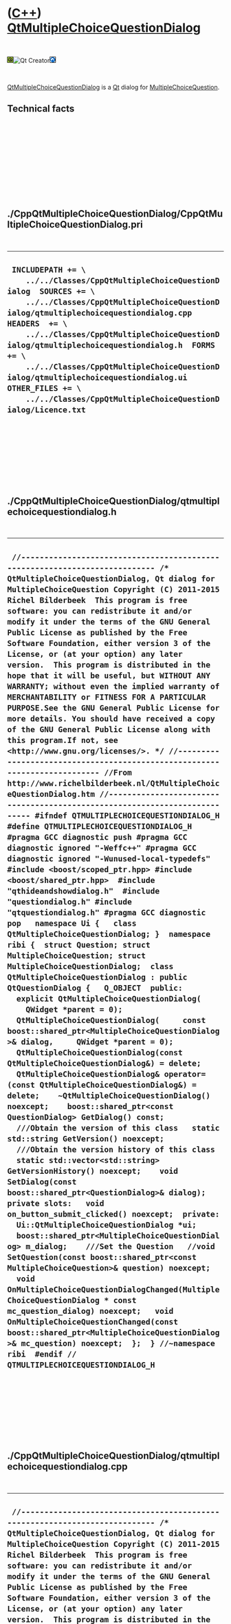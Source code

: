 



 

 

 

 

 

([C++](Cpp.htm)) [QtMultipleChoiceQuestionDialog](CppQtMultipleChoiceQuestionDialog.htm)
========================================================================================

 

![Qt](PicQt.png)![Qt
Creator](PicQtCreator.png)![Lubuntu](PicLubuntu.png)

 

[QtMultipleChoiceQuestionDialog](CppQtMultipleChoiceQuestionDialog.htm)
is a [Qt](CppQt.htm) dialog for
[MultipleChoiceQuestion](CppMultipleChoiceQuestion.htm).

Technical facts
---------------

 

 

 

 

 

 

./CppQtMultipleChoiceQuestionDialog/CppQtMultipleChoiceQuestionDialog.pri
-------------------------------------------------------------------------

 

  ----------------------------------------------------------------------------------------------------------------------------------------------------------------------------------------------------------------------------------------------------------------------------------------------------------------------------------------------------------------------------------------------------------------------------------------------------------------------
  ` INCLUDEPATH += \     ../../Classes/CppQtMultipleChoiceQuestionDialog  SOURCES += \     ../../Classes/CppQtMultipleChoiceQuestionDialog/qtmultiplechoicequestiondialog.cpp  HEADERS  += \     ../../Classes/CppQtMultipleChoiceQuestionDialog/qtmultiplechoicequestiondialog.h  FORMS += \     ../../Classes/CppQtMultipleChoiceQuestionDialog/qtmultiplechoicequestiondialog.ui  OTHER_FILES += \     ../../Classes/CppQtMultipleChoiceQuestionDialog/Licence.txt`
  ----------------------------------------------------------------------------------------------------------------------------------------------------------------------------------------------------------------------------------------------------------------------------------------------------------------------------------------------------------------------------------------------------------------------------------------------------------------------

 

 

 

 

 

./CppQtMultipleChoiceQuestionDialog/qtmultiplechoicequestiondialog.h
--------------------------------------------------------------------

 

  ------------------------------------------------------------------------------------------------------------------------------------------------------------------------------------------------------------------------------------------------------------------------------------------------------------------------------------------------------------------------------------------------------------------------------------------------------------------------------------------------------------------------------------------------------------------------------------------------------------------------------------------------------------------------------------------------------------------------------------------------------------------------------------------------------------------------------------------------------------------------------------------------------------------------------------------------------------------------------------------------------------------------------------------------------------------------------------------------------------------------------------------------------------------------------------------------------------------------------------------------------------------------------------------------------------------------------------------------------------------------------------------------------------------------------------------------------------------------------------------------------------------------------------------------------------------------------------------------------------------------------------------------------------------------------------------------------------------------------------------------------------------------------------------------------------------------------------------------------------------------------------------------------------------------------------------------------------------------------------------------------------------------------------------------------------------------------------------------------------------------------------------------------------------------------------------------------------------------------------------------------------------------------------------------------------------------------------------------------------------------------------------------------------------------------------------------------------------------------------------------------------------------------------------------------------------------------------------------------------------------------------------------------------------------------------------------------------------------------------------------------------------------------------------------------------------------------------------------------------------------------------------------------------------------------------------------------------------------------------------------------------------------------------------------------------------------------------------------------------------------------------
  ` //--------------------------------------------------------------------------- /* QtMultipleChoiceQuestionDialog, Qt dialog for MultipleChoiceQuestion Copyright (C) 2011-2015 Richel Bilderbeek  This program is free software: you can redistribute it and/or modify it under the terms of the GNU General Public License as published by the Free Software Foundation, either version 3 of the License, or (at your option) any later version.  This program is distributed in the hope that it will be useful, but WITHOUT ANY WARRANTY; without even the implied warranty of MERCHANTABILITY or FITNESS FOR A PARTICULAR PURPOSE.See the GNU General Public License for more details. You should have received a copy of the GNU General Public License along with this program.If not, see <http://www.gnu.org/licenses/>. */ //--------------------------------------------------------------------------- //From http://www.richelbilderbeek.nl/QtMultipleChoiceQuestionDialog.htm //--------------------------------------------------------------------------- #ifndef QTMULTIPLECHOICEQUESTIONDIALOG_H #define QTMULTIPLECHOICEQUESTIONDIALOG_H  #pragma GCC diagnostic push #pragma GCC diagnostic ignored "-Weffc++" #pragma GCC diagnostic ignored "-Wunused-local-typedefs" #include <boost/scoped_ptr.hpp> #include <boost/shared_ptr.hpp>  #include "qthideandshowdialog.h"  #include "questiondialog.h" #include "qtquestiondialog.h" #pragma GCC diagnostic pop   namespace Ui {   class QtMultipleChoiceQuestionDialog; }  namespace ribi {  struct Question; struct MultipleChoiceQuestion; struct MultipleChoiceQuestionDialog;  class QtMultipleChoiceQuestionDialog : public QtQuestionDialog {   Q_OBJECT  public:   explicit QtMultipleChoiceQuestionDialog(     QWidget *parent = 0);    QtMultipleChoiceQuestionDialog(     const boost::shared_ptr<MultipleChoiceQuestionDialog>& dialog,     QWidget *parent = 0);   QtMultipleChoiceQuestionDialog(const QtMultipleChoiceQuestionDialog&) = delete;   QtMultipleChoiceQuestionDialog& operator=(const QtMultipleChoiceQuestionDialog&) = delete;    ~QtMultipleChoiceQuestionDialog() noexcept;    boost::shared_ptr<const QuestionDialog> GetDialog() const;    ///Obtain the version of this class   static std::string GetVersion() noexcept;    ///Obtain the version history of this class   static std::vector<std::string> GetVersionHistory() noexcept;    void SetDialog(const boost::shared_ptr<QuestionDialog>& dialog);  private slots:   void on_button_submit_clicked() noexcept;  private:   Ui::QtMultipleChoiceQuestionDialog *ui;   boost::shared_ptr<MultipleChoiceQuestionDialog> m_dialog;    ///Set the Question   //void SetQuestion(const boost::shared_ptr<const MultipleChoiceQuestion>& question) noexcept;    void OnMultipleChoiceQuestionDialogChanged(MultipleChoiceQuestionDialog * const mc_question_dialog) noexcept;   void OnMultipleChoiceQuestionChanged(const boost::shared_ptr<MultipleChoiceQuestionDialog>& mc_question) noexcept;  };  } //~namespace ribi  #endif // QTMULTIPLECHOICEQUESTIONDIALOG_H`
  ------------------------------------------------------------------------------------------------------------------------------------------------------------------------------------------------------------------------------------------------------------------------------------------------------------------------------------------------------------------------------------------------------------------------------------------------------------------------------------------------------------------------------------------------------------------------------------------------------------------------------------------------------------------------------------------------------------------------------------------------------------------------------------------------------------------------------------------------------------------------------------------------------------------------------------------------------------------------------------------------------------------------------------------------------------------------------------------------------------------------------------------------------------------------------------------------------------------------------------------------------------------------------------------------------------------------------------------------------------------------------------------------------------------------------------------------------------------------------------------------------------------------------------------------------------------------------------------------------------------------------------------------------------------------------------------------------------------------------------------------------------------------------------------------------------------------------------------------------------------------------------------------------------------------------------------------------------------------------------------------------------------------------------------------------------------------------------------------------------------------------------------------------------------------------------------------------------------------------------------------------------------------------------------------------------------------------------------------------------------------------------------------------------------------------------------------------------------------------------------------------------------------------------------------------------------------------------------------------------------------------------------------------------------------------------------------------------------------------------------------------------------------------------------------------------------------------------------------------------------------------------------------------------------------------------------------------------------------------------------------------------------------------------------------------------------------------------------------------------------------------------

 

 

 

 

 

./CppQtMultipleChoiceQuestionDialog/qtmultiplechoicequestiondialog.cpp
----------------------------------------------------------------------

 

  --------------------------------------------------------------------------------------------------------------------------------------------------------------------------------------------------------------------------------------------------------------------------------------------------------------------------------------------------------------------------------------------------------------------------------------------------------------------------------------------------------------------------------------------------------------------------------------------------------------------------------------------------------------------------------------------------------------------------------------------------------------------------------------------------------------------------------------------------------------------------------------------------------------------------------------------------------------------------------------------------------------------------------------------------------------------------------------------------------------------------------------------------------------------------------------------------------------------------------------------------------------------------------------------------------------------------------------------------------------------------------------------------------------------------------------------------------------------------------------------------------------------------------------------------------------------------------------------------------------------------------------------------------------------------------------------------------------------------------------------------------------------------------------------------------------------------------------------------------------------------------------------------------------------------------------------------------------------------------------------------------------------------------------------------------------------------------------------------------------------------------------------------------------------------------------------------------------------------------------------------------------------------------------------------------------------------------------------------------------------------------------------------------------------------------------------------------------------------------------------------------------------------------------------------------------------------------------------------------------------------------------------------------------------------------------------------------------------------------------------------------------------------------------------------------------------------------------------------------------------------------------------------------------------------------------------------------------------------------------------------------------------------------------------------------------------------------------------------------------------------------------------------------------------------------------------------------------------------------------------------------------------------------------------------------------------------------------------------------------------------------------------------------------------------------------------------------------------------------------------------------------------------------------------------------------------------------------------------------------------------------------------------------------------------------------------------------------------------------------------------------------------------------------------------------------------------------------------------------------------------------------------------------------------------------------------------------------------------------------------------------------------------------------------------------------------------------------------------------------------------------------------------------------------------------------------------------------------------------------------------------------------------------------------------------------------------------------------------------------------------------------------------------------------------------------------------------------------------------------------------------------------------------------------------------------------------------------------------------------------------------------------------------------------------------------------------------------------------------------------------------------------------------------------------------------------------------------------------------------------------------------------------------------------------------------------------------------------------------------------------------------------------------------------------------------------------------------------------------------------------------------------------------------------------------------------------------------------------------------------------------------------------------------------------------------------------------------------------------------------------------------------------------------------------------------------------------------------------------------------------------------------------------------------------------------------------------------------------------------------------------------------------------------------------------------------------------------------------------------------------------------------------------------------------------------------------------------------------------------------------------------------------------------------------------------------------------------------------------------------------------------------------------------------------------------------------------------------------------------------------------------------------------------------------------------------------------------------------------------------------------------------------------------------------------------------------------------------------------------------------------------------------------------------------------------------------------------------------------------------------------------------------------------------------------------------------------------------------------------------------------------------------------------------------------------------------------------------------------------------------------------------------------------------------------------------------------------------------------------------------------------------------------------------------------------------------------------------------------------------------------------------------------------------------------------------------------------------------------------------------------------------------------------------------------------------------------------------------------------------------------------------------------------------------------------------------------------------------------------------------------------------------------------------------------------------------------------------------------------------------------------------------------------------------------------------------------------------------------------------------------------------------------------------------------------------------------------------------------------------------------------------------------------------------------------------------------------------------------------------------------------------------------------------------------------------------------------------------------------------------------------------------------------------------------------------------------------------------------------------------------------------------------------------------------------------------------------------------------------------------------------------------------------------------------------------------------------------------------------------------------------------------------------------------------------------------------------------------------------------------------------------------------------------------------------------------------------------------------------------------------------------------------------------------------------------------------------------------------------------------------------------------------------------------------------------------------------------------------------------------------------------------------------------------------------------------------------------------------------------------------------------------------------------------------------------------------------------------------------------------------------------------------------------------------------------------------------------------------------------------------------------------------------------------------------------------------------------------------------------------------------------------------------------------------------------------------------------------------------------------------------------------------------------------------------------------------------------------------------------------------------------------------------------------------------------------------------------------------------------------------------------------------------------------------------------------------------------------------------------------------------------------------------------------------------------------------------------------------------------------------------------------------------------------------------------------------------------------------------------------------------------------------------------------------------------------------------------------------------------------------------------------------------------------------------------------------------------------------------------------------------------------------------------------------------------------------------------------------------------------------------------------------------------------------------------------------------------------------------------------------------------------------------------------------------------------------------------------------------------------------------------------------------------------------------------------------------------------------------
  ` //--------------------------------------------------------------------------- /* QtMultipleChoiceQuestionDialog, Qt dialog for MultipleChoiceQuestion Copyright (C) 2011-2015 Richel Bilderbeek  This program is free software: you can redistribute it and/or modify it under the terms of the GNU General Public License as published by the Free Software Foundation, either version 3 of the License, or (at your option) any later version.  This program is distributed in the hope that it will be useful, but WITHOUT ANY WARRANTY; without even the implied warranty of MERCHANTABILITY or FITNESS FOR A PARTICULAR PURPOSE.See the GNU General Public License for more details. You should have received a copy of the GNU General Public License along with this program.If not, see <http://www.gnu.org/licenses/>. */ //--------------------------------------------------------------------------- //From http://www.richelbilderbeek.nl/QtMultipleChoiceQuestionDialog.htm //--------------------------------------------------------------------------- #pragma GCC diagnostic push #pragma GCC diagnostic ignored "-Weffc++" #pragma GCC diagnostic ignored "-Wunused-local-typedefs" #include "qtmultiplechoicequestiondialog.h"  #include <array> #include <boost/bind.hpp> #include <boost/lambda/bind.hpp> #include <boost/lambda/lambda.hpp> #include <boost/lexical_cast.hpp> #include <boost/numeric/conversion/cast.hpp>  #include <QFile>  #include "fileio.h" #include "multiplechoicequestion.h" #include "multiplechoicequestiondialog.h" #include "qtquestiondialog.h" #include "questiondialog.h" #include "trace.h" #include "ui_qtmultiplechoicequestiondialog.h"  #pragma GCC diagnostic pop  /* ribi::QtMultipleChoiceQuestionDialog::QtMultipleChoiceQuestionDialog(QWidget *parent)   : QtQuestionDialog(parent),     ui(new Ui::QtMultipleChoiceQuestionDialog),     m_dialog(       new MultipleChoiceQuestionDialog(         boost::shared_ptr<MultipleChoiceQuestion>(           new MultipleChoiceQuestion(             "*","1+1=","2",{"1","3","4"})))) {   assert(m_dialog);   assert(GetDialog());    ui->setupUi(this); } */  ribi::QtMultipleChoiceQuestionDialog::QtMultipleChoiceQuestionDialog(   const boost::shared_ptr<MultipleChoiceQuestionDialog>& dialog,   QWidget *parent)   : QtQuestionDialog(parent),     ui(new Ui::QtMultipleChoiceQuestionDialog),     m_dialog(dialog) {   assert(m_dialog);   assert(GetDialog());    ui->setupUi(this);   //this->SetQuestion(m_dialog->GetMultipleChoiceQuestion());    const boost::shared_ptr<const MultipleChoiceQuestion> question {     m_dialog->GetMultipleChoiceQuestion()   };   assert(question);    if (fileio::FileIo().IsRegularFile(question->GetFilename().c_str()))   {     ui->image->setPixmap(QPixmap(question->GetFilename().c_str()));   }    ui->stackedWidget->setCurrentWidget(ui->page_question);   ui->label_question->setText(question->GetQuestion().c_str());   ui->label_question_again->setText(question->GetQuestion().c_str());   ui->label_answer->setText(question->GetAnswer().c_str());    const int sz = 7;   const std::array<QRadioButton*,sz> buttons {     { ui->radio_1, ui->radio_2, ui->radio_3, ui->radio_4, ui->radio_5, ui->radio_6, ui->radio_7 }   };   const std::vector<std::string> options = question->GetOptions();   static_assert(sz == static_cast<int>(buttons.size()),"std::array<T,sz> will have size sz");   assert(sz >= boost::numeric_cast<int>(options.size()));   for (int i = 0; i!=sz; ++i)   {     if (i < boost::numeric_cast<int>(options.size()))     {       buttons[i]->setText(options[i].c_str());     }     else     {       buttons[i]->setVisible(false);     }   }  }  ribi::QtMultipleChoiceQuestionDialog::~QtMultipleChoiceQuestionDialog() noexcept {   delete ui; }  boost::shared_ptr<const ribi::QuestionDialog> ribi::QtMultipleChoiceQuestionDialog::GetDialog() const {   return m_dialog; }  std::string ribi::QtMultipleChoiceQuestionDialog::GetVersion() noexcept {   return "1.0"; }  std::vector<std::string> ribi::QtMultipleChoiceQuestionDialog::GetVersionHistory() noexcept {   return {     "2011-06-28: version 1.0: initial version"   }; }  void ribi::QtMultipleChoiceQuestionDialog::OnMultipleChoiceQuestionDialogChanged(   MultipleChoiceQuestionDialog * const mc_question_dialog ) noexcept {   assert(mc_question_dialog);    ui->radio_1->setChecked(mc_question_dialog->GetAnswerInProgress() == 0);   ui->radio_2->setChecked(mc_question_dialog->GetAnswerInProgress() == 1);   ui->radio_3->setChecked(mc_question_dialog->GetAnswerInProgress() == 2);   ui->radio_4->setChecked(mc_question_dialog->GetAnswerInProgress() == 3);   ui->radio_5->setChecked(mc_question_dialog->GetAnswerInProgress() == 4);   ui->radio_6->setChecked(mc_question_dialog->GetAnswerInProgress() == 5);   ui->radio_7->setChecked(mc_question_dialog->GetAnswerInProgress() == 6);   OnMultipleChoiceQuestionDialogChanged(mc_question_dialog); }  void ribi::QtMultipleChoiceQuestionDialog::OnMultipleChoiceQuestionChanged(   const boost::shared_ptr<MultipleChoiceQuestionDialog>& mc_question ) noexcept {   assert(mc_question);   assert(mc_question->GetQuestion());   if (fileio::FileIo().IsRegularFile(mc_question->GetQuestion()->GetFilename()))   {     ui->image->setPixmap(QPixmap(mc_question->GetQuestion()->GetFilename().c_str()));   }    ui->stackedWidget->setCurrentWidget(ui->page_question);   ui->label_question->setText(mc_question->GetQuestion()->GetQuestion().c_str());   ui->label_question_again->setText(mc_question->GetQuestion()->GetQuestion().c_str());   ui->label_answer->setText(mc_question->GetQuestion()->GetCorrectAnswers()[0].c_str());  }  void ribi::QtMultipleChoiceQuestionDialog::SetDialog(const boost::shared_ptr<QuestionDialog>& dialog) {   const bool verbose = false;    const boost::shared_ptr<MultipleChoiceQuestionDialog> mcquestiondialog     = boost::dynamic_pointer_cast<MultipleChoiceQuestionDialog>(dialog);   if (!mcquestiondialog)   {     std::stringstream s;     s << "QtMultipleChoiceQuestionDialog::SetDialog: not an MultipleChoiceQuestionDialog '" << dialog->ToStr() << "'\n";     //this->ui->stackedWidget->setVisible(false);     //this->ui->image->setVisible(false);     return;   }    //this->ui->stackedWidget->setVisible(true);   //this->ui->image->setVisible(true);    assert(mcquestiondialog);   if (m_dialog == mcquestiondialog)   {     return;   }   if (verbose)   {     std::stringstream s;     s << "Setting mcquestiondialog '" << mcquestiondialog->ToStr() << "'\n";   }   const auto mc_question_after = mcquestiondialog->GetMultipleChoiceQuestion();    bool mc_question_changed  = true;    if (m_dialog)   {     const auto mc_question_before = m_dialog->GetMultipleChoiceQuestion();      mc_question_changed = mc_question_before != mc_question_after;      if (verbose)     {       if (mc_question_changed)       {         std::stringstream s;         s           << "open_question will change from "           << mc_question_before->ToStr()           << " to "           << mc_question_after->ToStr()           << '\n'         ;         TRACE(s.str());       }     }     //Disconnect     m_dialog->m_signal_mc_question_changed.disconnect(       boost::bind(&ribi::QtMultipleChoiceQuestionDialog::OnMultipleChoiceQuestionDialogChanged,this,boost::lambda::_1)     );      /*     m_dialog->m_signal_request_quit.disconnect(       boost::bind(&ribi::QtMultipleChoiceQuestionDialog::OnQuit,this,boost::lambda::_1)     );     m_dialog->m_signal_submitted.disconnect(       boost::bind(&ribi::QtMultipleChoiceQuestionDialog::OnSubmit,this,boost::lambda::_1)     );     */   }    //Replace m_example by the new one   m_dialog = mcquestiondialog;    assert(m_dialog->GetMultipleChoiceQuestion() == mc_question_after);    m_dialog->m_signal_mc_question_changed.connect(     boost::bind(&ribi::QtMultipleChoiceQuestionDialog::OnMultipleChoiceQuestionDialogChanged,this,boost::lambda::_1)   );   /*   m_dialog->m_signal_request_quit.connect(     boost::bind(&ribi::QtMultipleChoiceQuestionDialog::OnQuit,this)   );   m_dialog->m_signal_submitted.connect(     boost::bind(&ribi::QtMultipleChoiceQuestionDialog::OnSubmit,this,boost::lambda::_1)   );   */    //Emit everything that has changed   if (mc_question_changed)   {     m_dialog->m_signal_mc_question_changed(m_dialog.get());   }    assert(mcquestiondialog == m_dialog); }  /* void ribi::QtMultipleChoiceQuestionDialog::SetQuestion(   const boost::shared_ptr<const MultipleChoiceQuestion>& question) noexcept {   m_dialog->SetQuestion(question);    if (QFile::exists(question->GetFilename().c_str()))   {     ui->image->setPixmap(QPixmap(question->GetFilename().c_str()));   }    const MultipleChoiceQuestion * const q     = dynamic_cast<const MultipleChoiceQuestion *>(question.get());   assert(q);    ui->stackedWidget->setCurrentWidget(ui->page_question);   ui->label_question->setText(question->GetQuestion().c_str());   ui->label_question_again->setText(q->GetQuestion().c_str());   ui->label_answer->setText(q->GetAnswer().c_str());     const int sz = 7;   const std::array<QRadioButton*,sz> buttons     = { ui->radio_1, ui->radio_2, ui->radio_3, ui->radio_4, ui->radio_5, ui->radio_6, ui->radio_7 };   const std::vector<std::string> options = q->GetOptions();   static_assert(sz == buttons.size(),"std::array<T,sz> will have size sz");   assert(sz >= boost::numeric_cast<int>(options.size()));   for (int i = 0; i!=sz; ++i)   {     if (i < boost::numeric_cast<int>(options.size()))     {       buttons[i]->setText(options[i].c_str());     }     else     {       buttons[i]->setVisible(false);     }   }   } */  void ribi::QtMultipleChoiceQuestionDialog::on_button_submit_clicked() noexcept {   assert(!m_dialog->HasSubmitted());   const std::vector<const QRadioButton* > buttons     = { ui->radio_1, ui->radio_2, ui->radio_3, ui->radio_4, ui->radio_5, ui->radio_6 };    if (std::find_if(     buttons.begin(), buttons.end(),     boost::bind(&QRadioButton::isChecked,boost::lambda::_1)       == true) == buttons.end()) return;    const std::string index {     boost::lexical_cast<std::string>(       std::distance(         buttons.begin(),         std::find_if(           buttons.begin(), buttons.end(),           boost::bind(&QRadioButton::isChecked,boost::lambda::_1) == true         )       )     )   };     this->m_dialog->Submit(index);    const bool is_correct = m_dialog->IsAnswerCorrect();    this->ui->stackedWidget->setCurrentWidget(is_correct     ? ui->page_correct     : ui->page_incorrect); }`
  --------------------------------------------------------------------------------------------------------------------------------------------------------------------------------------------------------------------------------------------------------------------------------------------------------------------------------------------------------------------------------------------------------------------------------------------------------------------------------------------------------------------------------------------------------------------------------------------------------------------------------------------------------------------------------------------------------------------------------------------------------------------------------------------------------------------------------------------------------------------------------------------------------------------------------------------------------------------------------------------------------------------------------------------------------------------------------------------------------------------------------------------------------------------------------------------------------------------------------------------------------------------------------------------------------------------------------------------------------------------------------------------------------------------------------------------------------------------------------------------------------------------------------------------------------------------------------------------------------------------------------------------------------------------------------------------------------------------------------------------------------------------------------------------------------------------------------------------------------------------------------------------------------------------------------------------------------------------------------------------------------------------------------------------------------------------------------------------------------------------------------------------------------------------------------------------------------------------------------------------------------------------------------------------------------------------------------------------------------------------------------------------------------------------------------------------------------------------------------------------------------------------------------------------------------------------------------------------------------------------------------------------------------------------------------------------------------------------------------------------------------------------------------------------------------------------------------------------------------------------------------------------------------------------------------------------------------------------------------------------------------------------------------------------------------------------------------------------------------------------------------------------------------------------------------------------------------------------------------------------------------------------------------------------------------------------------------------------------------------------------------------------------------------------------------------------------------------------------------------------------------------------------------------------------------------------------------------------------------------------------------------------------------------------------------------------------------------------------------------------------------------------------------------------------------------------------------------------------------------------------------------------------------------------------------------------------------------------------------------------------------------------------------------------------------------------------------------------------------------------------------------------------------------------------------------------------------------------------------------------------------------------------------------------------------------------------------------------------------------------------------------------------------------------------------------------------------------------------------------------------------------------------------------------------------------------------------------------------------------------------------------------------------------------------------------------------------------------------------------------------------------------------------------------------------------------------------------------------------------------------------------------------------------------------------------------------------------------------------------------------------------------------------------------------------------------------------------------------------------------------------------------------------------------------------------------------------------------------------------------------------------------------------------------------------------------------------------------------------------------------------------------------------------------------------------------------------------------------------------------------------------------------------------------------------------------------------------------------------------------------------------------------------------------------------------------------------------------------------------------------------------------------------------------------------------------------------------------------------------------------------------------------------------------------------------------------------------------------------------------------------------------------------------------------------------------------------------------------------------------------------------------------------------------------------------------------------------------------------------------------------------------------------------------------------------------------------------------------------------------------------------------------------------------------------------------------------------------------------------------------------------------------------------------------------------------------------------------------------------------------------------------------------------------------------------------------------------------------------------------------------------------------------------------------------------------------------------------------------------------------------------------------------------------------------------------------------------------------------------------------------------------------------------------------------------------------------------------------------------------------------------------------------------------------------------------------------------------------------------------------------------------------------------------------------------------------------------------------------------------------------------------------------------------------------------------------------------------------------------------------------------------------------------------------------------------------------------------------------------------------------------------------------------------------------------------------------------------------------------------------------------------------------------------------------------------------------------------------------------------------------------------------------------------------------------------------------------------------------------------------------------------------------------------------------------------------------------------------------------------------------------------------------------------------------------------------------------------------------------------------------------------------------------------------------------------------------------------------------------------------------------------------------------------------------------------------------------------------------------------------------------------------------------------------------------------------------------------------------------------------------------------------------------------------------------------------------------------------------------------------------------------------------------------------------------------------------------------------------------------------------------------------------------------------------------------------------------------------------------------------------------------------------------------------------------------------------------------------------------------------------------------------------------------------------------------------------------------------------------------------------------------------------------------------------------------------------------------------------------------------------------------------------------------------------------------------------------------------------------------------------------------------------------------------------------------------------------------------------------------------------------------------------------------------------------------------------------------------------------------------------------------------------------------------------------------------------------------------------------------------------------------------------------------------------------------------------------------------------------------------------------------------------------------------------------------------------------------------------------------------------------------------------------------------------------------------------------------------------------------------------------------------------------------------------------------------------------------------------------------------------------------------------------------------------------------------------------------------------------------------------------------------------------------------------------------------------------------------------------------------------------------------------------------------------------------------------------------------------------------------------------------------------------------------------------------------------------------------------------

 

 

 

 

 





 

[![Valid XHTML 1.0 Strict](valid-xhtml10.png){width="88"
height="31"}](http://validator.w3.org/check?uri=referer)

This page has been created by the [tool](Tools.htm)
[CodeToHtml](ToolCodeToHtml.htm)
